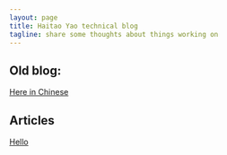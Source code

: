 ```yaml
---
layout: page
title: Haitao Yao technical blog
tagline: share some thoughts about things working on
---
```


## Old blog:
[Here in Chinese](http://blog.csdn.net/aliveTime)
## Articles
[Hello](_posts/2013-11-28-new-post.md)
